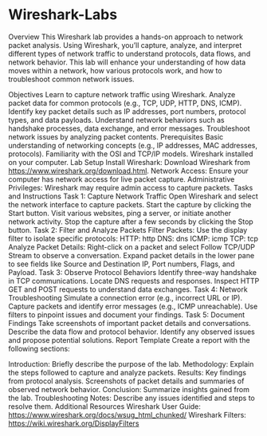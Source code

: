 # Wireshark-Labs
Overview
This Wireshark lab provides a hands-on approach to network packet analysis. Using Wireshark, you’ll capture, analyze, and interpret different types of network traffic to understand protocols, data flows, and network behavior. This lab will enhance your understanding of how data moves within a network, how various protocols work, and how to troubleshoot common network issues.

Objectives
Learn to capture network traffic using Wireshark.
Analyze packet data for common protocols (e.g., TCP, UDP, HTTP, DNS, ICMP).
Identify key packet details such as IP addresses, port numbers, protocol types, and data payloads.
Understand network behaviors such as handshake processes, data exchange, and error messages.
Troubleshoot network issues by analyzing packet contents.
Prerequisites
Basic understanding of networking concepts (e.g., IP addresses, MAC addresses, protocols).
Familiarity with the OSI and TCP/IP models.
Wireshark installed on your computer.
Lab Setup
Install Wireshark: Download Wireshark from https://www.wireshark.org/download.html.
Network Access: Ensure your computer has network access for live packet capture.
Administrative Privileges: Wireshark may require admin access to capture packets.
Tasks and Instructions
Task 1: Capture Network Traffic
Open Wireshark and select the network interface to capture packets.
Start the capture by clicking the Start button.
Visit various websites, ping a server, or initiate another network activity.
Stop the capture after a few seconds by clicking the Stop button.
Task 2: Filter and Analyze Packets
Filter Packets: Use the display filter to isolate specific protocols:
HTTP: http
DNS: dns
ICMP: icmp
TCP: tcp
Analyze Packet Details:
Right-click on a packet and select Follow TCP/UDP Stream to observe a conversation.
Expand packet details in the lower pane to see fields like Source and Destination IP, Port numbers, Flags, and Payload.
Task 3: Observe Protocol Behaviors
Identify three-way handshake in TCP communications.
Locate DNS requests and responses.
Inspect HTTP GET and POST requests to understand data exchanges.
Task 4: Network Troubleshooting
Simulate a connection error (e.g., incorrect URL or IP).
Capture packets and identify error messages (e.g., ICMP unreachable).
Use filters to pinpoint issues and document your findings.
Task 5: Document Findings
Take screenshots of important packet details and conversations.
Describe the data flow and protocol behavior.
Identify any observed issues and propose potential solutions.
Report Template
Create a report with the following sections:

Introduction: Briefly describe the purpose of the lab.
Methodology: Explain the steps followed to capture and analyze packets.
Results:
Key findings from protocol analysis.
Screenshots of packet details and summaries of observed network behavior.
Conclusion: Summarize insights gained from the lab.
Troubleshooting Notes: Describe any issues identified and steps to resolve them.
Additional Resources
Wireshark User Guide: https://www.wireshark.org/docs/wsug_html_chunked/
Wireshark Filters: https://wiki.wireshark.org/DisplayFilters
